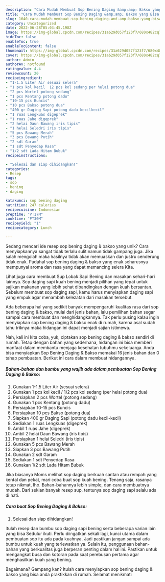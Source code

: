 ```yaml
---
description: "Cara Mudah Membuat Sop Bening Daging &amp;amp; Bakso yang Bisa Manjain Lidah"
title: "Cara Mudah Membuat Sop Bening Daging &amp;amp; Bakso yang Bisa Manjain Lidah"
slug: 1040-cara-mudah-membuat-sop-bening-daging-and-amp-bakso-yang-bisa-manjain-lidah
category: Uncategorized
date: 2022-06-28T05:03:45.198Z
image: https://img-global.cpcdn.com/recipes/31a629d057f123f7/680x482cq70/sop-bening-daging-bakso-foto-resep-utama.jpg
hideToc: false
enableToc: true
enableTocContent: false
thumbnail: https://img-global.cpcdn.com/recipes/31a629d057f123f7/680x482cq70/sop-bening-daging-bakso-foto-resep-utama.jpg
cover: https://img-global.cpcdn.com/recipes/31a629d057f123f7/680x482cq70/sop-bening-daging-bakso-foto-resep-utama.jpg
author: Admin
authorAv: notfound
ratingvalue: 4.4
reviewcount: 20
recipeingredient:
- "1-1.5 Liter Air sesuai selera"
- "1 pcs kol kecil  12 pcs kol sedang per helai potong dua"
- "2 pcs Wortel potong sedang"
- "1 pcs Kentang potong dadu"
- "10-15 pcs Buncis"
- "10 pcs Bakso potong dua"
- "400 gr Daging Sapi potong dadu kecilkecil"
- "1 ruas Lengkuas digeprek"
- "1 ruas Jahe digeprek"
- "2 helai Daun Bawang iris tipis"
- "1 helai Seledri iris tipis"
- "5 pcs Bawang Merah"
- "3 pcs Bawang Putih"
- "2 sdt Garam"
- "1 sdt Penyedap Rasa"
- "1/2 sdt Lada Hitam Bubuk"
recipeinstructions:

- "Selesai dan siap dihidangkan!"
categories:
- Resep
tags:
- sop
- bening
- daging

katakunci: sop bening daging 
nutrition: 247 calories
recipecuisine: Indonesian
preptime: "PT17M"
cooktime: "PT30M"
recipeyield: "1"
recipecategory: Lunch

---
```





Sedang mencari ide resep sop bening daging &amp; bakso yang unik? Cara menyiapkannya sangat tidak terlalu sulit namun tidak gampang juga. Jika salah mengolah maka hasilnya tidak akan memuaskan dan justru cenderung tidak enak. Padahal sop bening daging &amp; bakso yang enak seharusnya mempunyai aroma dan rasa yang dapat memancing selera Kita.





Lihat juga cara membuat Sup Lobak Sapi Bening dan masakan sehari-hari lainnya. Sop daging sapi kuah bening menjadi pilihan yang tepat untuk sajikan makanan yang lebih sehat dibandingkan dengan kuah bersantan. Sebelum membuat sop daging sapi, kamu harus menyiapkan daging sapi yang empuk agar menambah kelezatan dari masakan tersebut.

Ada beberapa hal yang sedikit banyak mempengaruhi kualitas rasa dari sop bening daging &amp; bakso, mulai dari jenis bahan, lalu pemilihan bahan segar sampai cara membuat dan menghidangkannya. Tak perlu pusing kalau ingin menyiapkan sop bening daging &amp; bakso enak di rumah, karena asal sudah tahu triknya maka hidangan ini dapat menjadi sajian istimewa.






Nah, kali ini kita coba, yuk, ciptakan sop bening daging &amp; bakso sendiri di rumah. Tetap dengan bahan yang sederhana, hidangan ini bisa memberi manfaat dalam membantu menjaga kesehatan tubuhmu sekeluarga. Anda bisa menyiapkan Sop Bening Daging &amp; Bakso memakai 16 jenis bahan dan 0 tahap pembuatan. Berikut ini cara dalam membuat hidangannya.

<!--inarticleads1-->

##### Bahan-bahan dan bumbu yang wajib ada dalam pembuatan Sop Bening Daging &amp; Bakso:

1. Gunakan 1-1.5 Liter Air (sesuai selera)
1. Gunakan 1 pcs kol kecil / 1/2 pcs kol sedang (per helai potong dua)
1. Persiapkan 2 pcs Wortel (potong sedang)
1. Gunakan 1 pcs Kentang (potong dadu)
1. Persiapkan 10-15 pcs Buncis
1. Persiapkan 10 pcs Bakso (potong dua)
1. Siapkan 400 gr Daging Sapi (potong dadu kecil-kecil)
1. Sediakan 1 ruas Lengkuas (digeprek)
1. Ambil 1 ruas Jahe (digeprek)
1. Ambil 2 helai Daun Bawang (iris tipis)
1. Persiapkan 1 helai Seledri (iris tipis)
1. Gunakan 5 pcs Bawang Merah
1. Siapkan 3 pcs Bawang Putih
1. Gunakan 2 sdt Garam
1. Sediakan 1 sdt Penyedap Rasa
1. Gunakan 1/2 sdt Lada Hitam Bubuk


Jika biasanya Moms melihat sop daging berkuah santan atau rempah yang kental dan pekat, mari coba buat sop kuah bening. Tenang saja, rasanya tetap nikmat, lho. Bahan-bahannya lebih simple, dan cara membuatnya mudah. Dari sekian banyak resep sup, tentunya sop daging sapi selalu ada di hati. 

<!--inarticleads2-->

##### Cara buat Sop Bening Daging &amp; Bakso:


1. Selesai dan siap dihidangkan!

Itulah resep dan bumbu sop daging sapi bening serta beberapa varian lain yang bisa Sedulur ikuti. Perlu diingatkan sekali lagi, kunci utama dalam pembuatan sop itu ada pada kuahnya. Jadi pastikan jangan sampai ada bumbu untuk kuah yang terlewatkan ya. Selain itu, penggunaan bahan-bahan yang berkualitas juga berperan penting dalam hal ini. Pastikan untuk mengangkat busa dan kotoran pada saat perebusan pertama agar menghasilkan kuah yang bening. 

Bagaimana? Gampang kan? Itulah cara menyiapkan sop bening daging &amp; bakso yang bisa anda praktikkan di rumah. Selamat menikmati
